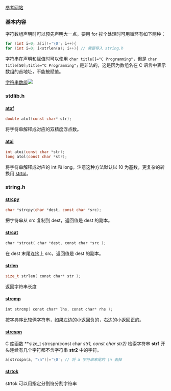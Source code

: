 
[参考网站](https://en.cppreference.com/w/c/string)

### 基本内容

字符数组声明时可以预先声明大一点，要用 for 挨个处理时可用循环有如下两种：

```c
for (int i=0; a[i]!='\0'; i++){
for (int i=0; i<strlen(a); i++){ // 需要导入 string.h
```

字符串在声明和赋值时可以使用 `char title[]="C Programming"`，但是 `char title[50];title="C Programming";` 是非法的，这是因为数组名在 C 语言中表示数组的首地址，不能被赋值。

[字符串数组](指针.md#1)![](指针.md#字符串数组{%201})

### stdlib.h

#### [atof](https://en.cppreference.com/w/c/string/byte/atof "c/string/byte/atof")

```c
double atof(const char* str);
```

将字符串解释成对应的双精度浮点数。

#### [atoi](https://en.cppreference.com/w/c/string/byte/atoi "c/string/byte/atoi")

```c
int atoi(const char *str);
long atol(const char *str);
```

将字符串解释成对应的 int 和 long。注意这种方法默认以 10 为基数，更复杂的转换用 [strtol](https://en.cppreference.com/w/c/string/byte/strtol "c/string/byte/strtol")。

### string.h

#### [strcpy](https://en.cppreference.com/w/c/string/byte/strcpy "c/string/byte/strcpy")

```c
char *strcpy(char *dest, const char *src);
```

把字符串从 src 复制到 dest，返回值是 dest 的副本。

#### [strcat](https://en.cppreference.com/w/c/string/byte/strcat "c/string/byte/strcat")

```c
char *strcat( char *dest, const char *src );
```

在 dest 末尾连接上 src，返回值是 dest 的副本。

#### [strlen](https://en.cppreference.com/w/c/string/byte/strlen "c/string/byte/strlen")

```c
size_t strlen( const char* str );
```

返回字符串长度

#### [strcmp](https://en.cppreference.com/w/c/string/byte/strcmp "c/string/byte/strcmp")

```c
int strcmp( const char* lhs, const char* rhs );
```

按字典序比较俩字符串，如果左边的小返回负的，右边的小返回正的。

#### [strcspn](https://www.runoob.com/cprogramming/c-function-strcspn.html)

C 库函数 **size_t strcspn(const char *str1, const char *str2)** 检索字符串 **str1** 开头连续有几个字符都不含字符串 **str2** 中的字符。

```c
a[strcspn(a, "\n")]='\0'; // 将 a 字符串末尾的 \n 去掉
```

#### [strtok](https://www.runoob.com/cprogramming/c-function-strtok.html)

strtok 可以用指定分割符分割字符串

